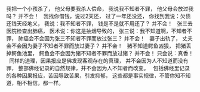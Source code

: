 我把一个小孩杀了，
他父母要我杀人偿命，
我说我不知者不罪，
他父母会放过我吗？
并不会！
&nbsp;
我找你借钱，说过2天还，
过了一年还没还，
你找到我说：欠债还钱天经地义，
我说：我不知者不罪，
钱是不是就不用还了？
并不会！
&nbsp;
张三去医院检查出肺癌，
医术说：你这是抽烟导致的，
张三说：我不知道啊，不知者不罪，
肺癌会不会因为张三不知者不罪而放过张三？
并不会！
&nbsp;
妻子出轨了，
丈夫会不会因为妻子不知者不罪而放过妻子？
并不会！
&nbsp;
猪不知道鳄鱼凶狠，
把猪丢掉鳄鱼池里，
鳄鱼会不会因为猪不知者不罪而放过猪？
并不会！
只会说：真香！
&nbsp;
同样的道理，因果报应是佛发现客观存在的真理，
并不会因为人不知道而没有罪，
整部佛经记录的自然规律，并不会因为人不知者而改变。
&nbsp;
包括佛经里记录的各种因果报应，苦因导致苦果，引发抑郁，
这些都是事实规律，不管你知不知道，相不相信，都一样。

